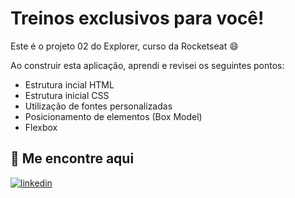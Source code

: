 
# Treinos exclusivos para você!

Este é o projeto 02 do Explorer, curso da Rocketseat 😄

Ao construir esta aplicação, aprendi e revisei os seguintes pontos:


- Estrutura incial HTML
- Estrutura inicial CSS
- Utilização de fontes personalizadas
- Posicionamento de elementos (Box Model)
- Flexbox



## 🔗 Me encontre aqui
[![linkedin](https://img.shields.io/badge/linkedin-0A66C2?style=for-the-badge&logo=linkedin&logoColor=white)](https://www.linkedin.com/in/lucastdcs/)

